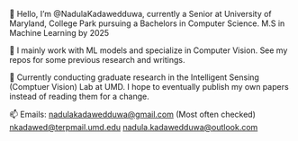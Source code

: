 👋 Hello, I’m @NadulaKadawedduwa, currently a Senior at University of Maryland, College Park pursuing a Bachelors in Computer Science. M.S in Machine Learning by 2025

👀 I mainly work with ML models and specialize in Computer Vision. See my repos for some previous research and writings.

💞️ Currently conducting graduate research in the Intelligent Sensing (Comptuer Vision) Lab at UMD. I hope to eventually publish my own papers instead of reading them for a change.

📫 Emails: nadulakadawedduwa@gmail.com (Most often checked)
            nkadawed@terpmail.umd.edu
            nadula.kadawedduwa@outlook.com
